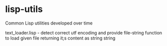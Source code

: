# lisp-utils
Common Lisp utilities developed over time

text_loader.lisp - detect correct utf encoding and provide file-string function to load given file returning it;s content as string string
